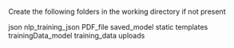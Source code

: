 Create the following folders in the working directory if not present

json
nlp_training_json
PDF_file
saved_model
static
templates
trainingData_model
training_data
uploads
